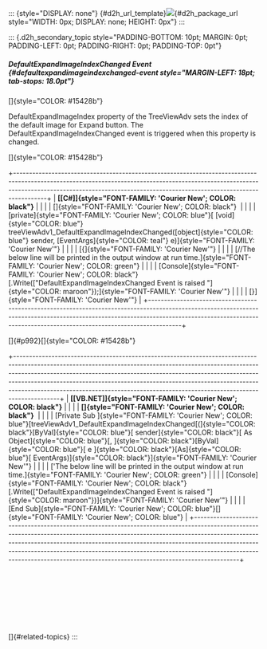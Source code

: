 ::: {style="DISPLAY: none"}
[](ms-xhelp:///?Id=d2h_url_template){#d2h_url_template}![](!package_url!){#d2h_package_url style="WIDTH: 0px; DISPLAY: none; HEIGHT: 0px"}
:::

::: {.d2h_secondary_topic style="PADDING-BOTTOM: 10pt; MARGIN: 0pt; PADDING-LEFT: 0pt; PADDING-RIGHT: 0pt; PADDING-TOP: 0pt"}
##### DefaultExpandImageIndexChanged Event {#defaultexpandimageindexchanged-event style="MARGIN-LEFT: 18pt; tab-stops: 18.0pt"}

[]{style="COLOR: #15428b"} 

DefaultExpandImageIndex property of the TreeViewAdv sets the index of the default image for Expand button. The DefaultExpandImageIndexChanged event is triggered when this property is changed.

[]{style="COLOR: #15428b"} 

+----------------------------------------------------------------------------------------------------------------------------------------------------------------------------------------------------------------------------------------------------+
| **[\[C#\]]{style="FONT-FAMILY: 'Courier New'; COLOR: black"}**                                                                                                                                                                                     |
|                                                                                                                                                                                                                                                    |
| []{style="FONT-FAMILY: 'Courier New'; COLOR: black"}                                                                                                                                                                                               |
|                                                                                                                                                                                                                                                    |
| [private]{style="FONT-FAMILY: 'Courier New'; COLOR: blue"}[ [void]{style="COLOR: blue"} treeViewAdv1_DefaultExpandImageIndexChanged([object]{style="COLOR: blue"} sender, [EventArgs]{style="COLOR: teal"} e)]{style="FONT-FAMILY: 'Courier New'"} |
|                                                                                                                                                                                                                                                    |
| [{]{style="FONT-FAMILY: 'Courier New'"}                                                                                                                                                                                                            |
|                                                                                                                                                                                                                                                    |
| [//The below line will be printed in the output window at run time.]{style="FONT-FAMILY: 'Courier New'; COLOR: green"}                                                                                                                             |
|                                                                                                                                                                                                                                                    |
| [Console]{style="FONT-FAMILY: 'Courier New'; COLOR: black"}[.Write([\"DefaultExpandImageIndexChanged Event is raised \"]{style="COLOR: maroon"});]{style="FONT-FAMILY: 'Courier New'"}                                                             |
|                                                                                                                                                                                                                                                    |
| [}]{style="FONT-FAMILY: 'Courier New'"}                                                                                                                                                                                                            |
+----------------------------------------------------------------------------------------------------------------------------------------------------------------------------------------------------------------------------------------------------+

[]{#p992}[]{style="COLOR: #15428b"} 

+--------------------------------------------------------------------------------------------------------------------------------------------------------------------------------------------------------------------------------------------------------------------------------------------------------------------------------------------------------------------------------------------------------------------+
| **[\[VB.NET\]]{style="FONT-FAMILY: 'Courier New'; COLOR: black"}**                                                                                                                                                                                                                                                                                                                                                 |
|                                                                                                                                                                                                                                                                                                                                                                                                                    |
| **[]{style="FONT-FAMILY: 'Courier New'; COLOR: black"}**                                                                                                                                                                                                                                                                                                                                                           |
|                                                                                                                                                                                                                                                                                                                                                                                                                    |
| [Private Sub ]{style="FONT-FAMILY: 'Courier New'; COLOR: blue"}[treeViewAdv1_DefaultExpandImageIndexChanged[(]{style="COLOR: black"}[ByVal]{style="COLOR: blue"}[ sender]{style="COLOR: black"}[ As Object]{style="COLOR: blue"}[, ]{style="COLOR: black"}[ByVal]{style="COLOR: blue"}[ e ]{style="COLOR: black"}[As]{style="COLOR: blue"}[ EventArgs)]{style="COLOR: black"}]{style="FONT-FAMILY: 'Courier New'"} |
|                                                                                                                                                                                                                                                                                                                                                                                                                    |
| [\'The below line will be printed in the output window at run time.]{style="FONT-FAMILY: 'Courier New'; COLOR: green"}                                                                                                                                                                                                                                                                                             |
|                                                                                                                                                                                                                                                                                                                                                                                                                    |
| [Console]{style="FONT-FAMILY: 'Courier New'; COLOR: black"}[.Write([\"DefaultExpandImageIndexChanged Event is raised \"]{style="COLOR: maroon"})]{style="FONT-FAMILY: 'Courier New'"}                                                                                                                                                                                                                              |
|                                                                                                                                                                                                                                                                                                                                                                                                                    |
| [End Sub]{style="FONT-FAMILY: 'Courier New'; COLOR: blue"}[]{style="FONT-FAMILY: 'Courier New'; COLOR: blue"}                                                                                                                                                                                                                                                                                                      |
+--------------------------------------------------------------------------------------------------------------------------------------------------------------------------------------------------------------------------------------------------------------------------------------------------------------------------------------------------------------------------------------------------------------------+

 

 

 

 

[]{#related-topics}
:::
